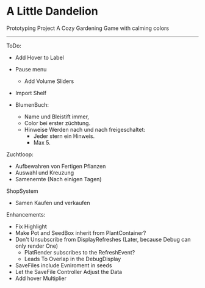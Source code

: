 # A Little Dandelion
Prototyping Project
A Cozy Gardening Game with calming colors

---
ToDo:
- Add Hover to Label
- Pause menu
  - Add Volume Sliders
- Import Shelf

- BlumenBuch:
  - Name und Bleistift immer,
  - Color bei erster züchtung.
  - Hinweise Werden nach und nach freigeschaltet:
    - Jeder stern ein Hinweis.
    - Max 5.

Zuchtloop:
- Aufbewahren von Fertigen Pflanzen
- Auswahl und Kreuzung
- Samenernte (Nach einigen Tagen)

ShopSystem
- Samen Kaufen und verkaufen


Enhancements:
- Fix Highlight
- Make Pot and SeedBox inherit from PlantContainer?
- Don't Unsubscribe from DisplayRefreshes (Later, because Debug can only render One)
  - PlatRender subscribes to the RefreshEvent?
  - Leads To Overlap in the DebugDisplay
- SaveFiles include Evniroment in seeds
- Let the SaveFile Controller Adjust the Data
- Add hover Multiplier
